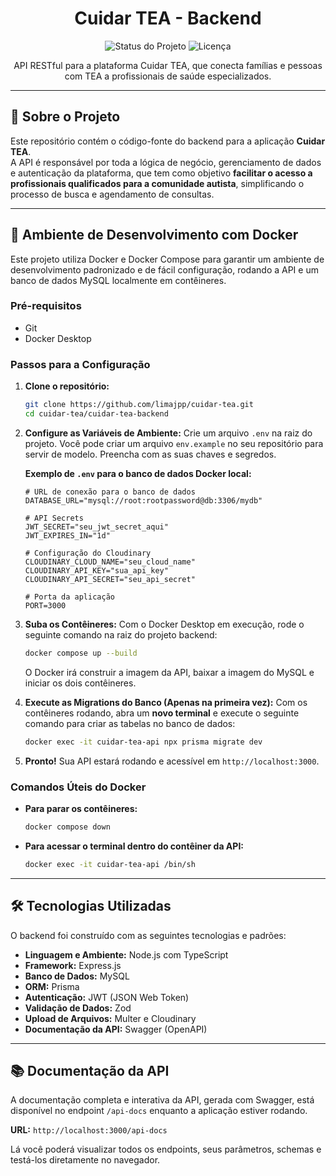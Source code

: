 <h1 align="center"> Cuidar TEA - Backend</h1>

<p align="center">
  <img alt="Status do Projeto" src="https://img.shields.io/badge/status-em%20desenvolvimento-yellow">
  <img alt="Licença" src="https://img.shields.io/badge/licen%C3%A7a-MIT License-red">
</p>

<p align="center">
  API RESTful para a plataforma Cuidar TEA, que conecta famílias e pessoas com TEA a profissionais de saúde especializados.
</p>

---

## 📖 Sobre o Projeto

Este repositório contém o código-fonte do backend para a aplicação **Cuidar TEA**.  
A API é responsável por toda a lógica de negócio, gerenciamento de dados e autenticação da plataforma, que tem como objetivo **facilitar o acesso a profissionais qualificados para a comunidade autista**, simplificando o processo de busca e agendamento de consultas.

---

## 🚀 Ambiente de Desenvolvimento com Docker

Este projeto utiliza Docker e Docker Compose para garantir um ambiente de desenvolvimento padronizado e de fácil configuração, rodando a API e um banco de dados MySQL localmente em contêineres.

### Pré-requisitos
- Git
- Docker Desktop

### Passos para a Configuração

1.  **Clone o repositório:**
    ```bash
    git clone https://github.com/limajpp/cuidar-tea.git
    cd cuidar-tea/cuidar-tea-backend
    ```

2.  **Configure as Variáveis de Ambiente:**
    Crie um arquivo `.env` na raiz do projeto. Você pode criar um arquivo `env.example` no seu repositório para servir de modelo. Preencha com as suas chaves e segredos.

    **Exemplo de `.env` para o banco de dados Docker local:**
    ```env
    # URL de conexão para o banco de dados
    DATABASE_URL="mysql://root:rootpassword@db:3306/mydb"

    # API Secrets
    JWT_SECRET="seu_jwt_secret_aqui"
    JWT_EXPIRES_IN="1d"

    # Configuração do Cloudinary
    CLOUDINARY_CLOUD_NAME="seu_cloud_name"
    CLOUDINARY_API_KEY="sua_api_key"
    CLOUDINARY_API_SECRET="seu_api_secret"

    # Porta da aplicação
    PORT=3000
    ```

3.  **Suba os Contêineres:**
    Com o Docker Desktop em execução, rode o seguinte comando na raiz do projeto backend:
    ```bash
    docker compose up --build
    ```
    O Docker irá construir a imagem da API, baixar a imagem do MySQL e iniciar os dois contêineres.

4.  **Execute as Migrations do Banco (Apenas na primeira vez):**
    Com os contêineres rodando, abra um **novo terminal** e execute o seguinte comando para criar as tabelas no banco de dados:
    ```bash
    docker exec -it cuidar-tea-api npx prisma migrate dev
    ```

5.  **Pronto!**
    Sua API estará rodando e acessível em `http://localhost:3000`.

### Comandos Úteis do Docker
- **Para parar os contêineres:**
  ```bash
  docker compose down
  ```
- **Para acessar o terminal dentro do contêiner da API:**
  ```bash
  docker exec -it cuidar-tea-api /bin/sh
  ```

---

## 🛠️ Tecnologias Utilizadas

O backend foi construído com as seguintes tecnologias e padrões:

- **Linguagem e Ambiente:** Node.js com TypeScript  
- **Framework:** Express.js  
- **Banco de Dados:** MySQL  
- **ORM:** Prisma  
- **Autenticação:** JWT (JSON Web Token)  
- **Validação de Dados:** Zod  
- **Upload de Arquivos:** Multer e Cloudinary  
- **Documentação da API:** Swagger (OpenAPI)  

---

## 📚 Documentação da API

A documentação completa e interativa da API, gerada com Swagger, está disponível no endpoint `/api-docs` enquanto a aplicação estiver rodando.

**URL:** `http://localhost:3000/api-docs`

Lá você poderá visualizar todos os endpoints, seus parâmetros, schemas e testá-los diretamente no navegador.

